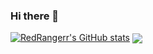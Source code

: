 ### Hi there 👋

<!--
**RedRangerr/RedRangerr** is a ✨ _special_ ✨ repository because its `README.md` (this file) appears on your GitHub profile.

Here are some ideas to get you started:

- 👯 I’m looking to collaborate on ...
- 🤔 I’m looking for help with ...
- 💬 Ask me about ...

- ⚡ Fun fact: ...
-->
[![RedRangerr's GitHub stats](https://github-readme-stats.vercel.app/api?username=RedRangerr)](https://github.com/RedRangerr/github-readme-stats)
<img align="center" src="https://github-readme-stats.vercel.app/api/top-langs/?username=RedRangerr&theme=radical&layout=compact"/>
